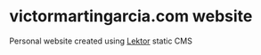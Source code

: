 # victormartingarcia.com website

Personal website created using [Lektor](https://www.getlektor.com/) static CMS


